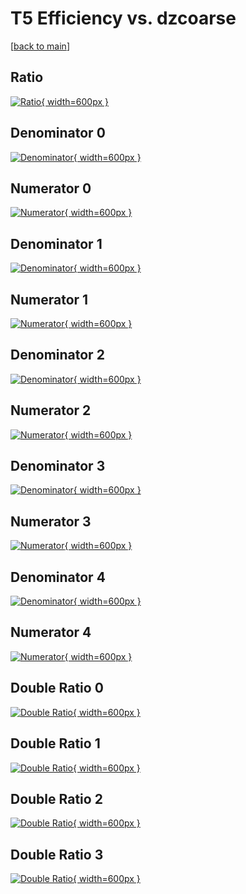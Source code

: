 # T5 Efficiency vs. dzcoarse

[[back to main](./)]



## Ratio

[![Ratio](../mtv/var/T5_vtr_11_0_eff_dzcoarse.png){ width=600px }](../mtv/var/T5_vtr_11_0_eff_dzcoarse.pdf)

## Denominator 0

[![Denominator](../mtv/den/T5_vtr_11_0_eff_dzcoarse_den0.png){ width=600px }](../mtv/den/T5_vtr_11_0_eff_dzcoarse_den0.pdf)

## Numerator 0

[![Numerator](../mtv/num/T5_vtr_11_0_eff_dzcoarse_num0.png){ width=600px }](../mtv/num/T5_vtr_11_0_eff_dzcoarse_num0.pdf)

## Denominator 1

[![Denominator](../mtv/den/T5_vtr_11_0_eff_dzcoarse_den1.png){ width=600px }](../mtv/den/T5_vtr_11_0_eff_dzcoarse_den1.pdf)

## Numerator 1

[![Numerator](../mtv/num/T5_vtr_11_0_eff_dzcoarse_num1.png){ width=600px }](../mtv/num/T5_vtr_11_0_eff_dzcoarse_num1.pdf)

## Denominator 2

[![Denominator](../mtv/den/T5_vtr_11_0_eff_dzcoarse_den2.png){ width=600px }](../mtv/den/T5_vtr_11_0_eff_dzcoarse_den2.pdf)

## Numerator 2

[![Numerator](../mtv/num/T5_vtr_11_0_eff_dzcoarse_num2.png){ width=600px }](../mtv/num/T5_vtr_11_0_eff_dzcoarse_num2.pdf)

## Denominator 3

[![Denominator](../mtv/den/T5_vtr_11_0_eff_dzcoarse_den3.png){ width=600px }](../mtv/den/T5_vtr_11_0_eff_dzcoarse_den3.pdf)

## Numerator 3

[![Numerator](../mtv/num/T5_vtr_11_0_eff_dzcoarse_num3.png){ width=600px }](../mtv/num/T5_vtr_11_0_eff_dzcoarse_num3.pdf)

## Denominator 4

[![Denominator](../mtv/den/T5_vtr_11_0_eff_dzcoarse_den4.png){ width=600px }](../mtv/den/T5_vtr_11_0_eff_dzcoarse_den4.pdf)

## Numerator 4

[![Numerator](../mtv/num/T5_vtr_11_0_eff_dzcoarse_num4.png){ width=600px }](../mtv/num/T5_vtr_11_0_eff_dzcoarse_num4.pdf)

## Double Ratio 0

[![Double Ratio](../mtv/ratio/T5_vtr_11_0_eff_dzcoarse_ratio0.png){ width=600px }](../mtv/ratio/T5_vtr_11_0_eff_dzcoarse_ratio0.pdf)

## Double Ratio 1

[![Double Ratio](../mtv/ratio/T5_vtr_11_0_eff_dzcoarse_ratio1.png){ width=600px }](../mtv/ratio/T5_vtr_11_0_eff_dzcoarse_ratio1.pdf)

## Double Ratio 2

[![Double Ratio](../mtv/ratio/T5_vtr_11_0_eff_dzcoarse_ratio2.png){ width=600px }](../mtv/ratio/T5_vtr_11_0_eff_dzcoarse_ratio2.pdf)

## Double Ratio 3

[![Double Ratio](../mtv/ratio/T5_vtr_11_0_eff_dzcoarse_ratio3.png){ width=600px }](../mtv/ratio/T5_vtr_11_0_eff_dzcoarse_ratio3.pdf)

